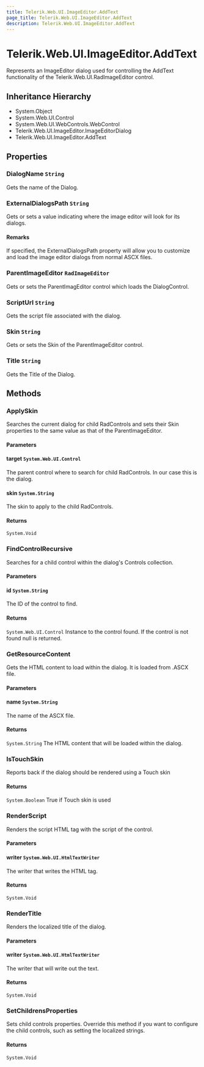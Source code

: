 ```yaml
---
title: Telerik.Web.UI.ImageEditor.AddText
page_title: Telerik.Web.UI.ImageEditor.AddText
description: Telerik.Web.UI.ImageEditor.AddText
---
```


# Telerik.Web.UI.ImageEditor.AddText

Represents an ImageEditor dialog used for controlling the AddText functionality of the Telerik.Web.UI.RadImageEditor control.

## Inheritance Hierarchy

* System.Object
* System.Web.UI.Control
* System.Web.UI.WebControls.WebControl
* Telerik.Web.UI.ImageEditor.ImageEditorDialog
* Telerik.Web.UI.ImageEditor.AddText

## Properties

###  DialogName `String`

Gets the name of the Dialog.

###  ExternalDialogsPath `String`

Gets or sets a value indicating where the image editor will look for its dialogs.

#### Remarks
If specified, the ExternalDialogsPath
                    property will allow you to customize and load the image editor dialogs from normal ASCX files.

###  ParentImageEditor `RadImageEditor`

Gets or sets the ParentImagEditor control which loads the DialogControl.

###  ScriptUrl `String`

Gets the script file associated with the dialog.

###  Skin `String`

Gets or sets the Skin of the ParentImageEditor control.

###  Title `String`

Gets the Title of the Dialog.

## Methods

###  ApplySkin

Searches the current dialog for child RadControls and sets their Skin properties to the same value as that of the ParentImageEditor.

#### Parameters

#### target `System.Web.UI.Control`

The parent control where to search for child RadControls. In our case this is the dialog.

#### skin `System.String`

The skin to apply to the child RadControls.

#### Returns

`System.Void` 

###  FindControlRecursive

Searches for a child control within the dialog's Controls collection.

#### Parameters

#### id `System.String`

The ID of the control to find.

#### Returns

`System.Web.UI.Control` Instance to the control found. If the control is not found null is returned.

###  GetResourceContent

Gets the HTML content to load within the dialog. It is loaded from .ASCX file.

#### Parameters

#### name `System.String`

The name of the ASCX file.

#### Returns

`System.String` The HTML content that will be loaded within the dialog.

###  IsTouchSkin

Reports back if the dialog should be rendered using a Touch skin

#### Returns

`System.Boolean` True if Touch skin is used

###  RenderScript

Renders the script HTML tag with the script of the control.

#### Parameters

#### writer `System.Web.UI.HtmlTextWriter`

The writer that writes the HTML tag.

#### Returns

`System.Void` 

###  RenderTitle

Renders the localized title of the dialog.

#### Parameters

#### writer `System.Web.UI.HtmlTextWriter`

The writer that will write out the text.

#### Returns

`System.Void` 

###  SetChildrensProperties

Sets child controls properties.
            Override this method if you want to configure the child controls, such as setting the localized strings.

#### Returns

`System.Void` 

